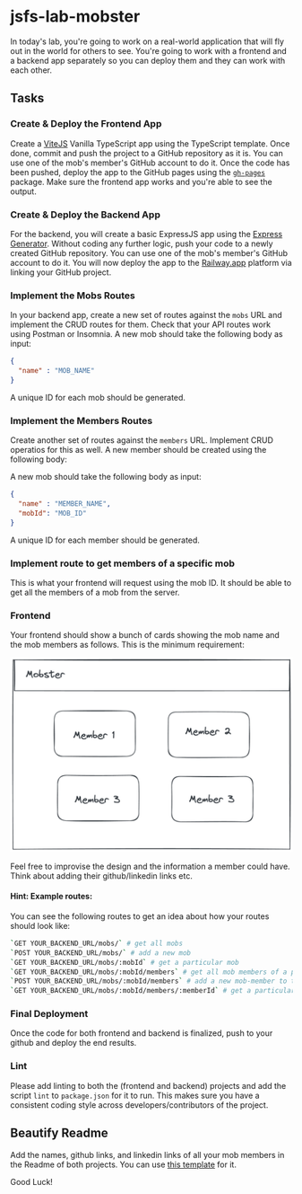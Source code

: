 # jsfs-lab-mobster

In today's lab, you're going to work on a real-world application that will fly out in the world for others to see. You're going to work with a frontend and a backend app separately so you can deploy them and they can work with each other.

## Tasks

### Create & Deploy the Frontend App
Create a [ViteJS](https://vitejs.dev/guide/) Vanilla TypeScript app using the TypeScript template. Once done, commit and push the project to a GitHub repository as it is. You can use one of the mob's member's GitHub account to do it. Once the code has been pushed, deploy the app to the GitHub pages using the [`gh-pages`](https://www.npmjs.com/package/gh-pages) package.
Make sure the frontend app works and you're able to see the output. 

### Create & Deploy the Backend App
For the backend, you will create a basic ExpressJS app using the [Express Generator]((https://expressjs.com/en/starter/generator.html)). Without coding any further logic, push your code to a newly created GitHub repository. You can use one of the mob's member's GitHub account to do it. You will now deploy the app to the [Railway.app](https://railway.app/) platform via linking your GitHub project.

### Implement the Mobs Routes

In your backend app, create a new set of routes against the `mobs` URL and implement the CRUD routes for them. Check that your API routes work using Postman or Insomnia. A new mob should take the following body as input:
```json
{
  "name" : "MOB_NAME"
}
```
A unique ID for each mob should be generated.

### Implement the Members Routes

Create another set of routes against the `members` URL. Implement CRUD operatios for this as well. A new member should be created using the following body:

A new mob should take the following body as input:
```json
{
  "name" : "MEMBER_NAME",
  "mobId": "MOB_ID"
}
```

A unique ID for each member should be generated.

### Implement route to get members of a specific mob

This is what your frontend will request using the mob ID. It should be able to get all the members of a mob from the server.

### Frontend

Your frontend should show a bunch of cards showing the mob name and the mob members as follows. This is the minimum requirement:

![Vite](./mobster-fe.png)  <!-- {style="width:800px;padding:10px;" class="plain fade-in"} -->

 Feel free to improvise the design and the information a member could have. Think about adding their github/linkedin links etc. 
 
#### Hint: Example routes:
You can see the following routes to get an idea about how your routes should look like:
```bash
`GET YOUR_BACKEND_URL/mobs/` # get all mobs
`POST YOUR_BACKEND_URL/mobs/` # add a new mob
`GET YOUR_BACKEND_URL/mobs/:mobId` # get a particular mob
`GET YOUR_BACKEND_URL/mobs/:mobId/members` # get all mob members of a particular mob
`POST YOUR_BACKEND_URL/mobs/:mobId/members` # add a new mob-member to the mob
`GET YOUR_BACKEND_URL/mobs/:mobId/members/:memberId` # get a particular mob-member of a particular mob
```


### Final Deployment

Once the code for both frontend and backend is finalized, push to your github and deploy the end results.

### Lint

Please add linting to both the (frontend and backend) projects and add the script `lint` to `package.json` for it to run. This makes sure you have a consistent coding style across developers/contributors of the project.

## Beautify Readme

Add the names, github links, and linkedin links of all your mob members in the Readme of both projects. You can use [this template](https://github.com/othneildrew/Best-README-Template) for it.

Good Luck! 
